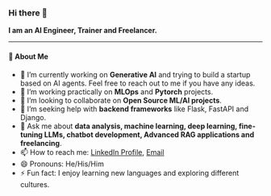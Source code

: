 ### Hi there 👋 

**I am an AI Engineer, Trainer and Freelancer.**

---

#### 🌟 About Me
- 🔭 I’m currently working on **Generative AI** and trying to build a startup based on AI agents. Feel free to reach out to me if you have any ideas.
- 🌱 I’m working practically on **MLOps** and **Pytorch** projects.
- 👯 I’m looking to collaborate on **Open Source ML/AI projects**.
- 🤔 I’m seeking help with **backend frameworks** like Flask, FastAPI and Django.
- 💬 Ask me about **data analysis, machine learning, deep learning, fine-tuning LLMs, chatbot development, Advanced RAG applications and freelancing**.
- 📫 How to reach me: [LinkedIn Profile](https://linkedin.com/in/asjad-ali-arif), [Email](mailto:aliasjid009@gmail.com)
- 😄 Pronouns: He/His/Him
- ⚡ Fun fact: I enjoy learning new languages and exploring different cultures.
